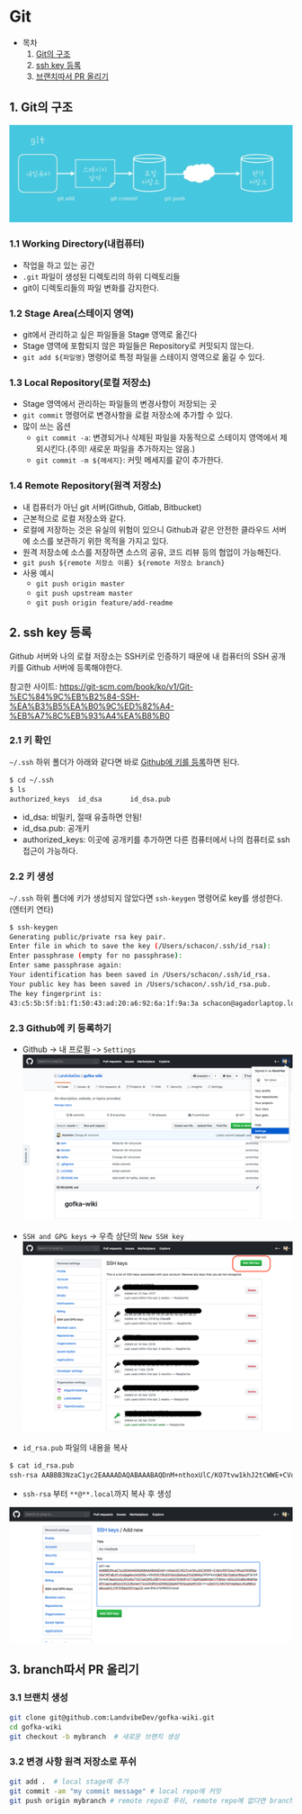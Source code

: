 # Git

- 목차
  1. [Git의 구조](#1-git의-구조)
  2. [ssh key 등록](#2-ssh-key-등록)
  3. [브랜치따서 PR 올리기](#3-branch따서-pr-올리기)

## 1. Git의 구조

![](assets/2019-06-17-21-33-14.png)

### 1.1 Working Directory(내컴퓨터)
- 작업을 하고 있는 공간
- `.git` 파일이 생성된 디렉토리의 하위 디렉토리들
- git이 디렉토리들의 파일 변화를 감지한다.


### 1.2 Stage Area(스테이지 영역)
- git에서 관리하고 싶은 파일들을 Stage 영역로 옮긴다
- Stage 영역에 포함되지 않은 파일들은 Repository로 커밋되지 않는다.
- `git add ${파일명}` 명령어로 특정 파일을 스테이지 영역으로 옮길 수 있다.

### 1.3 Local Repository(로컬 저장소)
- Stage 영역에서 관리하는 파일들의 변경사항이 저장되는 곳
- `git commit` 명령어로 변경사항을 로컬 저장소에 추가할 수 있다.
- 많이 쓰는 옵션
  - `git commit -a`: 변경되거나 삭제된 파일을 자동적으로 스테이지 영역에서 제외시킨다.(주의! 새로운 파일을 추가하지는 않음.)
  - `git commit -m ${메세지}`: 커밋 메세지를 같이 추가한다.


### 1.4 Remote Repository(원격 저장소)
- 내 컴퓨터가 아닌 git 서버(Github, Gitlab, Bitbucket)
- 근본적으로 로컬 저장소와 같다.
- 로컬에 저장하는 것은 유실의 위험이 있으니 Github과 같은 안전한 클라우드 서버에 소스를 보관하기 위한 목적을 가지고 있다.
- 원격 저장소에 소스를 저장하면 소스의 공유, 코드 리뷰 등의 협업이 가능해진다.
- `git push ${remote 저장소 이름} ${remote 저장소 branch}`
- 사용 예시
  - `git push origin master`
  - `git push upstream master`
  - `git push origin feature/add-readme`


## 2. ssh key 등록
Github 서버와 나의 로컬 저장소는 SSH키로 인증하기 때문에 내 컴퓨터의 SSH 공개키를 Github 서버에 등록해야한다.

참고한 사이트: https://git-scm.com/book/ko/v1/Git-%EC%84%9C%EB%B2%84-SSH-%EA%B3%B5%EA%B0%9C%ED%82%A4-%EB%A7%8C%EB%93%A4%EA%B8%B0

### 2.1 키 확인
`~/.ssh` 하위 폴더가 아래와 같다면 바로 [Github에 키를 등록](#23-github에-키-등록하기)하면 된다.
```bash
$ cd ~/.ssh
$ ls
authorized_keys  id_dsa       id_dsa.pub
```

- id_dsa: 비밀키, 절때 유출하면 안됨!
- id_dsa.pub: 공개키
- authorized_keys: 이곳에 공개키를 추가하면 다른 컴퓨터에서 나의 컴퓨터로 ssh 접근이 가능하다.


### 2.2 키 생성
`~/.ssh` 하위 폴더에 키가 생성되지 않았다면 `ssh-keygen` 명령어로 key를 생성한다.(엔터키 연타)
```bash
$ ssh-keygen
Generating public/private rsa key pair.
Enter file in which to save the key (/Users/schacon/.ssh/id_rsa):
Enter passphrase (empty for no passphrase):
Enter same passphrase again:
Your identification has been saved in /Users/schacon/.ssh/id_rsa.
Your public key has been saved in /Users/schacon/.ssh/id_rsa.pub.
The key fingerprint is:
43:c5:5b:5f:b1:f1:50:43:ad:20:a6:92:6a:1f:9a:3a schacon@agadorlaptop.local
```

### 2.3 Github에 키 등록하기

- Github -> 내 프로필 -> `Settings`
![](assets/2019-06-17-22-08-44.png)

- `SSH and GPG keys` -> 우측 상단의 `New SSH key`
![](assets/2019-06-17-22-09-37.png)


- `id_rsa.pub` 파일의 내용을 복사
```bash
$ cat id_rsa.pub
ssh-rsa AABBB3NzaC1yc2EAAAADAQABAAABAQDnM+nthoxUlC/KO7tvw1khJ2tCWWE+CVd/z4W1OwuT4KcpVWSIKbyr5oFWPsBJfFcfnZbjgAxymrDRXc+Q5/N1KYRhjXX1IiIyGEkkLe3Y0ZMN4Z/RfDPeJI/QblfY8LYGd0zHKdzO/P2n34IZmL8/3as5ZwQJRVs9s7Y21jTaGSX0J0BYvrwCnoKSiYKI5MPJtTY3gW0pb8nSeTt7Hb5q+nDOcGIGd8or6b84jejWVJgnjtudEQyO3CjC8UweVTGyGXi9ROnDW8Q2DpAIPWt5zqXpWV2S+V+nZbVl7CrMGYoYnIa9qyLt4rpl6EkZoBzsq51LTHFfHSkoVMTmgu13 user@AL01248003.local
```

- `ssh-rsa` 부터 `**@**.local`까지 복사 후 생성

![](assets/2019-06-17-22-11-04.png)

## 3. branch따서 PR 올리기


### 3.1 브랜치 생성
```bash
git clone git@github.com:LandvibeDev/gofka-wiki.git
cd gofka-wiki
git checkout -b mybranch  # 새로운 브랜치 생성
```

### 3.2 변경 사항 원격 저장소로 푸쉬
```bash
git add .  # local stage에 추가
git commit -am "my commit message" # local repo에 커밋
git push origin mybranch # remote repo로 푸쉬, remote repo에 없다면 branch가 새로 생성됨
```

